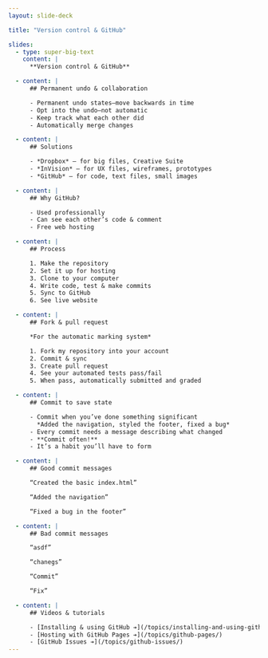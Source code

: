 ```yaml
---
layout: slide-deck

title: "Version control & GitHub"

slides:
  - type: super-big-text
    content: |
      **Version control & GitHub**

  - content: |
      ## Permanent undo & collaboration

      - Permanent undo states—move backwards in time
      - Opt into the undo—not automatic
      - Keep track what each other did
      - Automatically merge changes

  - content: |
      ## Solutions

      - *Dropbox* — for big files, Creative Suite
      - *InVision* — for UX files, wireframes, prototypes
      - *GitHub* — for code, text files, small images

  - content: |
      ## Why GitHub?

      - Used professionally
      - Can see each other’s code & comment
      - Free web hosting

  - content: |
      ## Process

      1. Make the repository
      2. Set it up for hosting
      3. Clone to your computer
      4. Write code, test & make commits
      5. Sync to GitHub
      6. See live website

  - content: |
      ## Fork & pull request

      *For the automatic marking system*

      1. Fork my repository into your account
      2. Commit & sync
      3. Create pull request
      4. See your automated tests pass/fail
      5. When pass, automatically submitted and graded

  - content: |
      ## Commit to save state

      - Commit when you’ve done something significant
        *Added the navigation, styled the footer, fixed a bug*
      - Every commit needs a message describing what changed
      - **Commit often!**
      - It’s a habit you’ll have to form

  - content: |
      ## Good commit messages

      “Created the basic index.html”

      “Added the navigation”

      “Fixed a bug in the footer”

  - content: |
      ## Bad commit messages

      “asdf”

      “chanegs”

      “Commit”

      “Fix”

  - content: |
      ## Videos & tutorials

      - [Installing & using GitHub ➔](/topics/installing-and-using-github/)
      - [Hosting with GitHub Pages ➔](/topics/github-pages/)
      - [GitHub Issues ➔](/topics/github-issues/)
---
```

